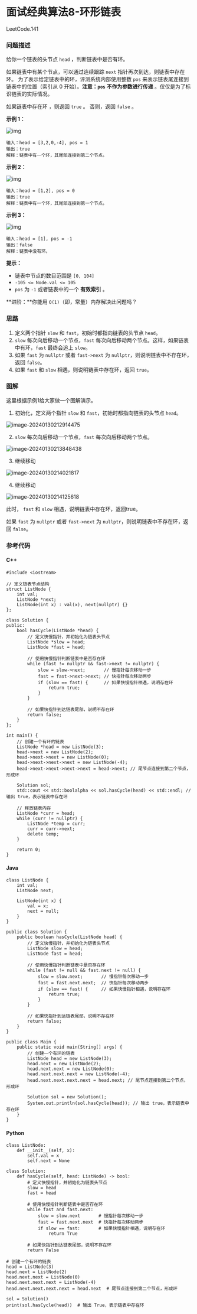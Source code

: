 # 面试经典算法8-环形链表

LeetCode.141

### 问题描述

给你一个链表的头节点 `head` ，判断链表中是否有环。

如果链表中有某个节点，可以通过连续跟踪 `next` 指针再次到达，则链表中存在环。 为了表示给定链表中的环，评测系统内部使用整数 `pos` 来表示链表尾连接到链表中的位置（索引从 0 开始）。**注意：`pos` 不作为参数进行传递** 。仅仅是为了标识链表的实际情况。

如果链表中存在环 ，则返回 `true` 。 否则，返回 `false` 。

 **示例 1：**

![img](https://raw.githubusercontent.com/aqjsp/Pictures/main/202401302107484.png)

```
输入：head = [3,2,0,-4], pos = 1
输出：true
解释：链表中有一个环，其尾部连接到第二个节点。
```

**示例 2：**

![img](https://raw.githubusercontent.com/aqjsp/Pictures/main/202401302107928.png)

```
输入：head = [1,2], pos = 0
输出：true
解释：链表中有一个环，其尾部连接到第一个节点。
```

**示例 3：**

![img](https://raw.githubusercontent.com/aqjsp/Pictures/main/202401302107807.png)

```
输入：head = [1], pos = -1
输出：false
解释：链表中没有环。
```

 **提示：**

- 链表中节点的数目范围是 `[0, 104]`
- `-105 <= Node.val <= 105`
- `pos` 为 `-1` 或者链表中的一个 **有效索引** 。

 **进阶：**你能用 `O(1)`（即，常量）内存解决此问题吗？

### 思路

1. 定义两个指针 `slow` 和 `fast`，初始时都指向链表的头节点 `head`。
2. `slow` 每次向后移动一个节点，`fast` 每次向后移动两个节点。这样，如果链表中有环，`fast` 最终会追上 `slow`。
3. 如果 `fast` 为 `nullptr` 或者 `fast->next` 为 `nullptr`，则说明链表中不存在环，返回 `false`。
4. 如果 `fast` 和 `slow` 相遇，则说明链表中存在环，返回 `true`。

### 图解

这里根据示例1给大家做一个图解演示。

1. 初始化，定义两个指针 `slow` 和 `fast`，初始时都指向链表的头节点 `head`。

![image-20240130212914475](https://raw.githubusercontent.com/aqjsp/Pictures/main/202401302129611.png)

2. `slow` 每次向后移动一个节点，`fast` 每次向后移动两个节点。

![image-20240130213848438](https://raw.githubusercontent.com/aqjsp/Pictures/main/202401302138762.png)

3. 继续移动

![image-20240130214021817](https://raw.githubusercontent.com/aqjsp/Pictures/main/202401302140816.png)

4. 继续移动

![image-20240130214125618](https://raw.githubusercontent.com/aqjsp/Pictures/main/202401302141891.png)

此时， `fast` 和 `slow` 相遇，说明链表中存在环，返回true。

如果 `fast` 为 `nullptr` 或者 `fast->next` 为 `nullptr`，则说明链表中不存在环，返回 `false`。

### 参考代码

#### C++

```
#include <iostream>

// 定义链表节点结构
struct ListNode {
    int val;
    ListNode *next;
    ListNode(int x) : val(x), next(nullptr) {}
};

class Solution {
public:
    bool hasCycle(ListNode *head) {
        // 定义快慢指针，并初始化为链表头节点
        ListNode *slow = head;
        ListNode *fast = head;

        // 使用快慢指针判断链表中是否存在环
        while (fast != nullptr && fast->next != nullptr) {
            slow = slow->next;       // 慢指针每次移动一步
            fast = fast->next->next; // 快指针每次移动两步
            if (slow == fast) {      // 如果快慢指针相遇，说明存在环
                return true;
            }
        }

        // 如果快指针到达链表尾部，说明不存在环
        return false;
    }
};

int main() {
    // 创建一个有环的链表
    ListNode *head = new ListNode(3);
    head->next = new ListNode(2);
    head->next->next = new ListNode(0);
    head->next->next->next = new ListNode(-4);
    head->next->next->next->next = head->next; // 尾节点连接到第二个节点，形成环

    Solution sol;
    std::cout << std::boolalpha << sol.hasCycle(head) << std::endl; // 输出 true，表示链表中存在环

    // 释放链表内存
    ListNode *curr = head;
    while (curr != nullptr) {
        ListNode *temp = curr;
        curr = curr->next;
        delete temp;
    }

    return 0;
}
```

#### Java

```
class ListNode {
    int val;
    ListNode next;

    ListNode(int x) {
        val = x;
        next = null;
    }
}

public class Solution {
    public boolean hasCycle(ListNode head) {
        // 定义快慢指针，并初始化为链表头节点
        ListNode slow = head;
        ListNode fast = head;

        // 使用快慢指针判断链表中是否存在环
        while (fast != null && fast.next != null) {
            slow = slow.next;       // 慢指针每次移动一步
            fast = fast.next.next;  // 快指针每次移动两步
            if (slow == fast) {     // 如果快慢指针相遇，说明存在环
                return true;
            }
        }

        // 如果快指针到达链表尾部，说明不存在环
        return false;
    }
}

public class Main {
    public static void main(String[] args) {
        // 创建一个有环的链表
        ListNode head = new ListNode(3);
        head.next = new ListNode(2);
        head.next.next = new ListNode(0);
        head.next.next.next = new ListNode(-4);
        head.next.next.next.next = head.next; // 尾节点连接到第二个节点，形成环

        Solution sol = new Solution();
        System.out.println(sol.hasCycle(head)); // 输出 true，表示链表中存在环
    }
}
```

#### Python

```
class ListNode:
    def __init__(self, x):
        self.val = x
        self.next = None

class Solution:
    def hasCycle(self, head: ListNode) -> bool:
        # 定义快慢指针，并初始化为链表头节点
        slow = head
        fast = head

        # 使用快慢指针判断链表中是否存在环
        while fast and fast.next:
            slow = slow.next       # 慢指针每次移动一步
            fast = fast.next.next  # 快指针每次移动两步
            if slow == fast:       # 如果快慢指针相遇，说明存在环
                return True

        # 如果快指针到达链表尾部，说明不存在环
        return False

# 创建一个有环的链表
head = ListNode(3)
head.next = ListNode(2)
head.next.next = ListNode(0)
head.next.next.next = ListNode(-4)
head.next.next.next.next = head.next  # 尾节点连接到第二个节点，形成环

sol = Solution()
print(sol.hasCycle(head))  # 输出 True，表示链表中存在环
```

